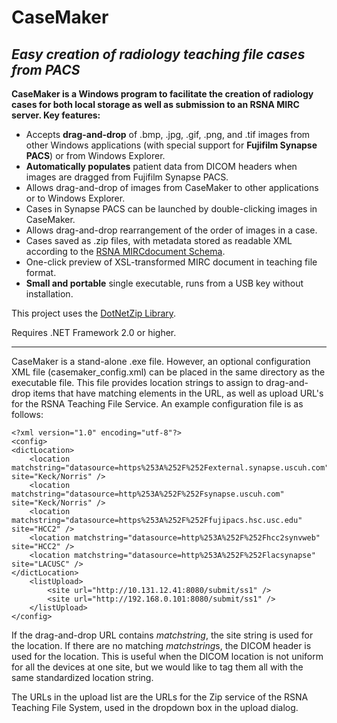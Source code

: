 # CaseMaker  

## *Easy creation of radiology teaching file cases from PACS*
 
**CaseMaker is a Windows program to facilitate the creation of radiology cases for both local storage as well as submission to an RSNA MIRC server.  Key features:**

* Accepts **drag-and-drop** of .bmp, .jpg, .gif, .png, and .tif images from other Windows applications (with special support for **Fujifilm Synapse PACS**) or from Windows Explorer.
* **Automatically populates** patient data from DICOM headers when images are dragged from Fujifilm Synapse PACS.
* Allows drag-and-drop of images from CaseMaker to other applications or to Windows Explorer.
* Cases in Synapse PACS can be launched by double-clicking images in CaseMaker.
* Allows drag-and-drop rearrangement of the order of images in a case.
* Cases saved as .zip files, with metadata stored as readable XML according to the [RSNA MIRCdocument Schema](http://mircwiki.rsna.org/index.php?title=The_MIRCdocument_Schema).
* One-click preview of XSL-transformed MIRC document in teaching file format.
* **Small and portable** single executable, runs from a USB key without installation.

This project uses the [DotNetZip Library](http://dotnetzip.codeplex.com).

Requires .NET Framework 2.0 or higher.


----------

CaseMaker is a stand-alone .exe file.  However, an optional configuration XML file (casemaker_config.xml) can be placed in the same directory as the executable file.  This file provides location strings to assign to drag-and-drop items that have matching elements in the URL, as well as upload URL's for the RSNA Teaching File Service.  An example configuration file is as follows:

	<?xml version="1.0" encoding="utf-8"?>
	<config>
	<dictLocation>
  		<location matchstring="datasource=https%253A%252F%252Fexternal.synapse.uscuh.com" site="Keck/Norris" />
  		<location matchstring="datasource=http%253A%252F%252Fsynapse.uscuh.com" site="Keck/Norris" />
  		<location matchstring="datasource=https%253A%252F%252Ffujipacs.hsc.usc.edu" site="HCC2" />
  		<location matchstring="datasource=http%253A%252F%252Fhcc2synvweb" site="HCC2" />
  		<location matchstring="datasource=http%253A%252F%252Flacsynapse" site="LACUSC" />
	</dictLocation>
		<listUpload>
  			<site url="http://10.131.12.41:8080/submit/ss1" />
  			<site url="http://192.168.0.101:8080/submit/ss1" />
		</listUpload>
	</config>

If the drag-and-drop URL contains *matchstring*, the site string is used for the location.  If there are no matching *matchstring*s, the DICOM header is used for the location.  This is useful when the DICOM location is not uniform for all the devices at one site, but we would like to tag them all with the same standardized location string.

The URLs in the upload list are the URLs for the Zip service of the RSNA Teaching File System, used in the dropdown box in the upload dialog.
